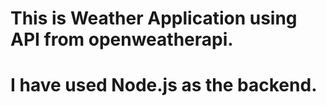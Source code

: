 # This is Weather Application using API from openweatherapi. 
# I have used Node.js as the backend.

